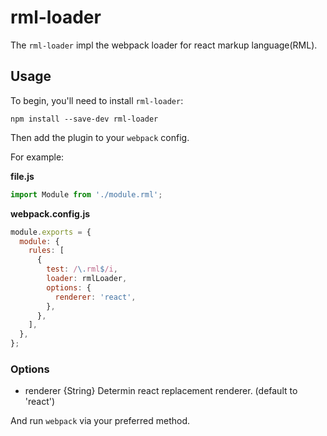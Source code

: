 # rml-loader

The `rml-loader` impl the webpack loader for react markup language(RML).

## Usage

To begin, you'll need to install `rml-loader`:

```console
npm install --save-dev rml-loader
```

Then add the plugin to your `webpack` config. 

For example:

**file.js**

```js
import Module from './module.rml';
```

**webpack.config.js**

```js
module.exports = {
  module: {
    rules: [
      {
        test: /\.rml$/i,
        loader: rmlLoader,
        options: {
          renderer: 'react',
        },
      },
    ],
  },
};
```

### Options

- renderer {String} Determin react replacement renderer. (default to 'react')

And run `webpack` via your preferred method.
